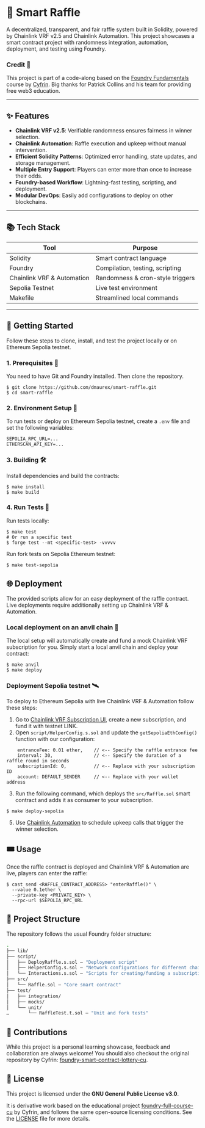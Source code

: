 
# 🎰 Smart Raffle

A decentralized, transparent, and fair raffle system built in Solidity, powered by Chainlink VRF v2.5 and Chainlink Automation. This project showcases a smart contract project with randomness integration, automation, deployment, and testing using Foundry.


### Credit 🙏
This project is part of a code-along based on the [Foundry Fundamentals](https://updraft.cyfrin.io/courses/foundry) course by [Cyfrin](https://cyfrin.io/). Big thanks for Patrick Collins and his team for providing free web3 education.

---

## ✨ Features

- **Chainlink VRF v2.5**: Verifiable randomness ensures fairness in winner selection.
- **Chainlink Automation**: Raffle execution and upkeep without manual intervention.
- **Efficient Solidity Patterns**: Optimized error handling, state updates, and storage management.
- **Multiple Entry Support**: Players can enter more than once to increase their odds.
- **Foundry-based Workflow**: Lightning-fast testing, scripting, and deployment.
- **Modular DevOps**: Easily add configurations to deploy on other blockchains.

---

## 📚 Tech Stack

| Tool            | Purpose                                     |
|-----------------|---------------------------------------------|
| Solidity        | Smart contract language                     |
| Foundry         | Compilation, testing, scripting             |
| Chainlink VRF & Automation | Randomness & cron-style triggers |
| Sepolia Testnet | Live test environment                       |
| Makefile        | Streamlined local commands                  |

---

## 🚀 Getting Started
Follow these steps to clone, install, and test the project locally or on Ethereum Sepolia testnet.

### 1. Prerequisites 🧰
You need to have Git and Foundry installed. Then clone the repository.

```shell
$ git clone https://github.com/dmaurex/smart-raffle.git
$ cd smart-raffle
```

### 2. Environment Setup 🔐
To run tests or deploy on Ethereum Sepolia testnet, create a `.env` file and set the following variables:
```
SEPOLIA_RPC_URL=...
ETHERSCAN_API_KEY=...
```

### 3. Building 🛠️
Install dependencies and build the contracts:

```shell
$ make install
$ make build
```


### 4. Run Tests 📝
Run tests locally:

```shell
$ make test
# Or run a specific test
$ forge test --mt <specific-test> -vvvvv
```

Run fork tests on Sepolia Ethereum testnet:

```shell
$ make test-sepolia
```


## 🌐 Deployment
The provided scripts allow for an easy deployment of the raffle contract. Live deployments require additionally setting up Chainlink VRF & Automation.

### Local deployment on an anvil chain 🚧
The local setup will automatically create and fund a mock Chainlink VRF subscription for you. Simply start a local anvil chain and deploy your contract:

```shell
$ make anvil
$ make deploy
```

### Deployment Sepolia testnet 🛰️
To deploy to Ethereum Sepolia with live Chainlink VRF & Automation follow these steps:
1. Go to [Chainlink VRF Subscription UI](https://vrf.chain.link/sepolia/new), create a new subscription, and fund it with testnet LINK.
2. Open `script/HelperConfig.s.sol` and update the `getSepoliaEthConfig()` function with our configuration:

```solidity
    entranceFee: 0.01 ether,    // <-- Specify the raffle entrance fee
    interval: 30,               // <-- Specify the duration of a raffle round in seconds
    subscriptionId: 0,          // <-- Replace with your subscription ID
    account: DEFAULT_SENDER     // <-- Replace with your wallet address
```

3. Run the following command, which deploys the `src/Raffle.sol` smart contract and adds it as consumer to your subscription.

```shell
$ make deploy-sepolia
```

5. Use [Chainlink Automation](https://automation.chain.link/) to schedule upkeep calls that trigger the winner selection.


## 🎟️ Usage
Once the raffle contract is deployed and Chainlink VRF & Automation are live, players can enter the raffle:

```shell
$ cast send <RAFFLE_CONTRACT_ADDRESS> "enterRaffle()" \
  --value 0.1ether \
  --private-key <PRIVATE_KEY> \
  --rpc-url $SEPOLIA_RPC_URL
```

## 📂 Project Structure
The repository follows the usual Foundry folder structure:
```bash
.
├── lib/
├── script/
│   ├── DeployRaffle.s.sol — "Deployment script"
│   ├── HelperConfig.s.sol — "Network configurations for different chains"
│   └── Interactions.s.sol — "Scripts for creating/funding a subscription and adding a consumer" 
├── src/
│   └── Raffle.sol — "Core smart contract"
├── test/
│   ├── integration/
│   ├── mocks/
│   └── unit/
…       └── RaffleTest.t.sol — "Unit and fork tests"
```

## 🤝 Contributions
While this project is a personal learning showcase, feedback and collaboration are always welcome! You should also checkout the original repository by Cyfrin: [foundry-smart-contract-lottery-cu](https://github.com/Cyfrin/foundry-smart-contract-lottery-cu).


## 📜 License
This project is licensed under the **GNU General Public License v3.0**.

It is derivative work based on the educational project [foundry-full-course-cu](https://github.com/Cyfrin/foundry-full-course-cu) by Cyfrin, and follows the same open-source licensing conditions.
See the [LICENSE](./LICENSE) file for more details.
